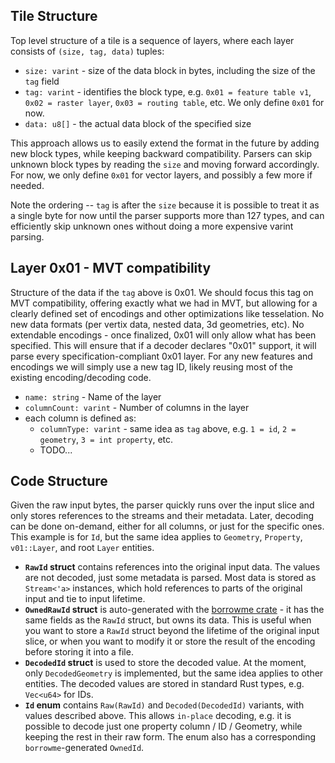 ## Tile Structure
Top level structure of a tile is a sequence of layers, where each layer consists of `(size, tag, data)` tuples:
- `size: varint` - size of the data block in bytes, including the size of the `tag` field
- `tag: varint` - identifies the block type, e.g. `0x01 = feature table v1`, `0x02 = raster layer`, `0x03 = routing table`, etc. We only define `0x01` for now.
- `data: u8[]` - the actual data block of the specified size

This approach allows us to easily extend the format in the future by adding new block types, while keeping backward compatibility. Parsers can skip unknown block types by reading the `size` and moving forward accordingly. For now, we only define `0x01` for vector layers, and possibly a few more if needed.

Note the ordering -- `tag` is after the `size` because it is possible to treat it as a single byte for now until the parser supports more than 127 types, and can efficiently skip unknown ones without doing a more expensive varint parsing.

## Layer 0x01 - MVT compatibility
Structure of the data if the `tag` above is 0x01. We should focus this tag on MVT compatibility, offering exactly what we had in MVT, but allowing for a clearly defined set of encodings and other optimizations like tesselation.  No new data formats (per vertix data, nested data, 3d geometries, etc).  No extendable encodings - once finalized, 0x01 will only allow what has been specified. This will ensure that if a decoder declares "0x01" support, it will parse every specification-compliant 0x01 layer. For any new features and encodings we will simply use a new tag ID, likely reusing most of the existing encoding/decoding code.

- `name: string` - Name of the layer
- `columnCount: varint` - Number of columns in the layer
- each column is defined as:
    - `columnType: varint` - same idea as `tag` above, e.g. `1 = id`, `2 = geometry`, `3 = int property`, etc.
    - TODO...

## Code Structure
Given the raw input bytes, the parser quickly runs over the input slice and only stores references to the streams and their metadata. Later, decoding can be done on-demand, either for all columns, or just for the specific ones. This example is for `Id`, but the same idea applies to `Geometry`, `Property`, `v01::Layer`, and root `Layer` entities.

* **`RawId` struct** contains references into the original input data. The values are not decoded, just some metadata is parsed. Most data is stored as `Stream<'a>` instances, which hold references to parts of the original input and tie to input lifetime.
* **`OwnedRawId` struct** is auto-generated with the [borrowme crate](https://docs.rs/borrowme/latest/borrowme/) - it has the same fields as the `RawId` struct, but owns its data. This is useful when you want to store a `RawId` struct beyond the lifetime of the original input slice, or when you want to modify it or store the result of the encoding before storing it into a file.
* **`DecodedId` struct** is used to store the decoded value. At the moment, only `DecodedGeometry` is implemented, but the same idea applies to other entities. The decoded values are stored in standard Rust types, e.g. `Vec<u64>` for IDs.
* **`Id` enum** contains `Raw(RawId)` and `Decoded(DecodedId)` variants, with values described above. This allows `in-place` decoding, e.g. it is possible to decode just one property column / ID / Geometry, while keeping the rest in their raw form. The enum also has a corresponding `borrowme`-generated `OwnedId`.
